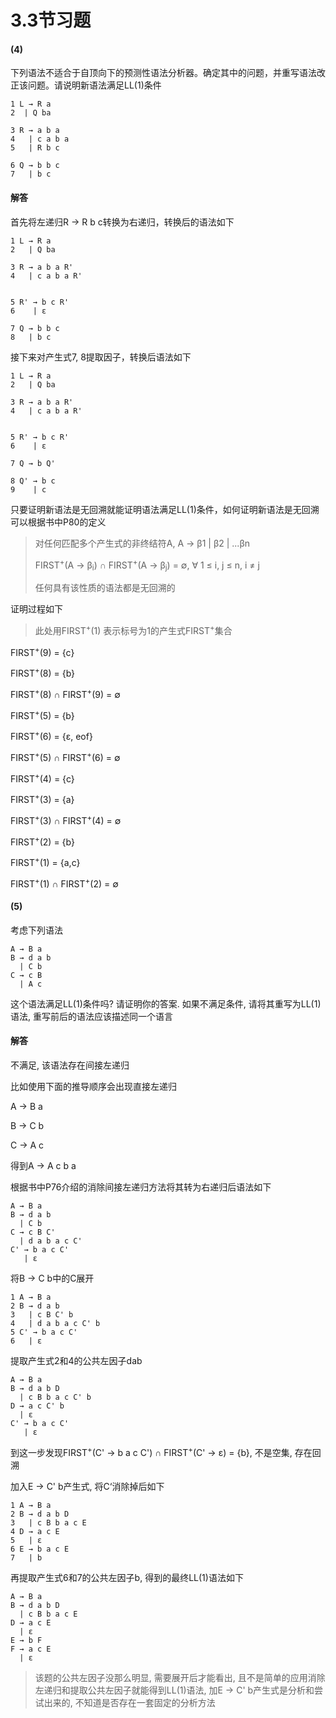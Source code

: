 # 3.3节习题

#### (4) 

下列语法不适合于自顶向下的预测性语法分析器。确定其中的问题，并重写语法改正该问题。请说明新语法满足LL(1)条件

```
1 L → R a
2  | Q ba

3 R → a b a
4   | c a b a
5   | R b c
  
6 Q → b b c
7   | b c
```

#### 解答

首先将左递归R → R b c转换为右递归，转换后的语法如下

```
1 L → R a
2   | Q ba

3 R → a b a R'
4   | c a b a R'
  

5 R' → b c R'
6    | ε
   
7 Q → b b c
8   | b c
```

接下来对产生式7, 8提取因子，转换后语法如下

```
1 L → R a
2   | Q ba

3 R → a b a R'
4   | c a b a R'
  

5 R' → b c R'
6    | ε
   
7 Q → b Q'

8 Q' → b c
9    | c
```

只要证明新语法是无回溯就能证明语法满足LL(1)条件，如何证明新语法是无回溯可以根据书中P80的定义

> 对任何匹配多个产生式的非终结符A, A → β1 | β2 | ...βn
>
>  FIRST<sup>+</sup>(A → β<sub>i</sub>) ∩ FIRST<sup>+</sup>(A → β<sub>j</sub>) = ∅, ∀ 1 ≤ i, j ≤ n, i ≠ j
>
> 任何具有该性质的语法都是无回溯的

证明过程如下

> 此处用FIRST<sup>+</sup>(1) 表示标号为1的产生式FIRST<sup>+</sup>集合

FIRST<sup>+</sup>(9) = {c}

FIRST<sup>+</sup>(8) = {b}

FIRST<sup>+</sup>(8) ∩ FIRST<sup>+</sup>(9)  = ∅



FIRST<sup>+</sup>(5) = {b}

FIRST<sup>+</sup>(6) = {ε, eof}

FIRST<sup>+</sup>(5) ∩ FIRST<sup>+</sup>(6)  = ∅



FIRST<sup>+</sup>(4) = {c}

FIRST<sup>+</sup>(3) = {a}

FIRST<sup>+</sup>(3) ∩ FIRST<sup>+</sup>(4)  = ∅



FIRST<sup>+</sup>(2) = {b}

FIRST<sup>+</sup>(1) = {a,c} 

FIRST<sup>+</sup>(1) ∩ FIRST<sup>+</sup>(2)  = ∅

#### (5)

考虑下列语法

```
A → B a
B → d a b
  | C b
C → c B
  | A c
```

这个语法满足LL(1)条件吗? 请证明你的答案. 如果不满足条件, 请将其重写为LL(1)语法, 重写前后的语法应该描述同一个语言

#### 解答

不满足, 该语法存在间接左递归

比如使用下面的推导顺序会出现直接左递归

A → B a

B → C b

C → A c

得到A → A c b a

根据书中P76介绍的消除间接左递归方法将其转为右递归后语法如下

```
A → B a
B → d a b
  | C b
C → c B C'
  | d a b a c C'
C' → b a c C'
   | ε
```

将B → C b中的C展开

```
1 A → B a
2 B → d a b
3   | c B C' b
4   | d a b a c C' b
5 C' → b a c C'
6   | ε
```

提取产生式2和4的公共左因子dab

```
A → B a
B → d a b D
  | c B b a c C' b
D → a c C' b
  | ε
C' → b a c C'
   | ε
```

到这一步发现FIRST<sup>+</sup>(C' → b a c C') ∩ FIRST<sup>+</sup>(C' → ε) = {b}, 不是空集, 存在回溯

加入E → C' b产生式, 将C‘消除掉后如下

```
1 A → B a
2 B → d a b D
3   | c B b a c E
4 D → a c E
5   | ε
6 E → b a c E
7   | b
```

再提取产生式6和7的公共左因子b, 得到的最终LL(1)语法如下

```
A → B a
B → d a b D
  | c B b a c E
D → a c E
  | ε
E → b F
F → a c E
  | ε
```

> 该题的公共左因子没那么明显, 需要展开后才能看出, 且不是简单的应用消除左递归和提取公共左因子就能得到LL(1)语法, 加E → C' b产生式是分析和尝试出来的, 不知道是否存在一套固定的分析方法

